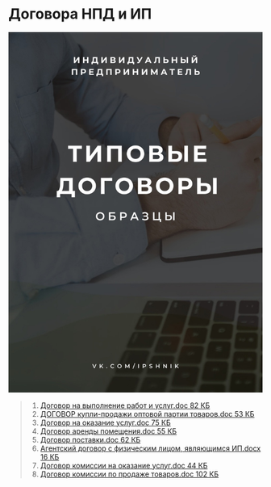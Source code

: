# Договора НПД и ИП

![](img/MxhfYnea1c1qBlyf1Cdt4BHo5E_Q9TIGIC3LLz7RhUtTdLNeqhd89KG5BW1P1K6tnHBlTaovjYxD_J_HjPkoZITh.jpg)

> 1.  <a href="doc/Dogovor_na_vypolnenie_rabot_i_uslug.doc">Договор на выполнение работ и услуг.doc 82 КБ</a></br>
> 2.  <a href="doc/DOGOVOR_kupli-prodazhi_optovoy_partii_tovarov.doc">ДОГОВОР купли-продажи оптовой партии товаров.doc 53 КБ</a> </br>
> 3.  <a href="doc/Dogovor_na_okazanie_uslug.doc">Договор на оказание услуг.doc 75 КБ </a></br>
> 4.  <a href="doc/Dogovor_arendy_pomeschenia.doc">Договор аренды помещения.doc 55 КБ</a> </br>
> 5.  <a href="doc/Dogovor_postavki.doc">Договор поставки.doc 62 КБ</a> <br>
> 6.  <a href="doc/Agentskiy_dogovor_s_fizicheskim_litsom_yavlyayuschimsya_IP.docx">Агентский договор с физическим лицом, являющимся ИП.docx 16 КБ</a> </br>
> 7.  <a href="doc/Dogovor_komissii_na_okazanie_uslug.doc">Договор комиссии на оказание услуг.doc 44 КБ</a> </br>
> 8.  <a href="doc/Dogovor_komissii_po_prodazhe_tovarov.doc">Договор комиссии по продаже товаров.doc 102 КБ</a> </br>
